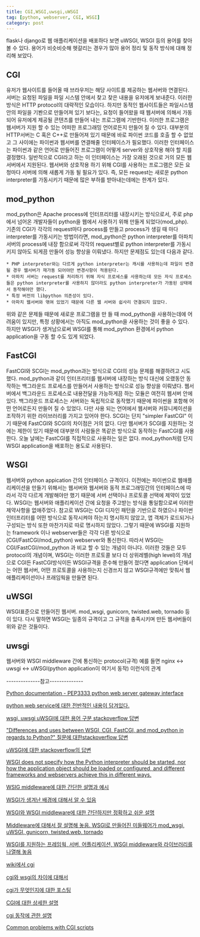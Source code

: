 ```yaml
---
title: CGI,WSGI,uwsgi,uWSGI
tag: [python, webserver, CGI, WSGI]
category: post
---
```


flask나 django로 웹 애플리케이션을 배포하다 보면 uWSGI, WSGI 등의 용어를 찾아볼 수 있다. 용어가 비슷비슷해 헷갈리는 경우가 많아 용어 정리 및 동작 방식에 대해 정리해 보았다.

## CGI

유저가 웹사이트를 들어올 때 브라우저는 해당 사이트를 제공하는 웹서버와 연결된다. 서버는 요청된 파일을 파일 시스템 안에서 찾고 찾은 내용을 유저에게 보내준다. 이러한 방식은 HTTP protocol의 대략적인 모습이다. 하지만 동적인 웹사이트들은 파일시스템 안의 파일을 기봔으로 만들어져 있기 보다는, 요청이 들어왔을 때 웹서버에 의해서 가동되어 유저에게 제공될 콘텐츠를 만들어 내는 프로그램에 기반한다. 이러한 프로그램은 웹서버가 지원 할 수 있는 어떠한 프로그래밍 언어로든지 만들어 질 수 있다. 대부분의 HTTP서버는 C 혹은 C++로 만들어져 있기 때문에 바로 파이썬 코드를 호출 할 수 없었고 그 사이에는 파이썬과 웹서버를 연결해줄 인터페이스가 필요했다. 이러한 인터페이스는 파이썬과 같은 언어로 만들어진 프로그램이 어떻게 server와 상호작용 해야 할 지를 결정했다. 일반적으로 CGI라고 하는 이 인터페이스는 가장 오래된 것으로 거의 모든 웹 서버에서 지원된다. 웹서버와 상호작용 하기 위해 CGI를 사용하는 프로그램은 모든 요청마다 서버에 의해 새롭게 가동 될 필요가 있다. 즉, 모든 request는 새로운 python interpreter를 가동시키기 때문에 많은 부하를 받아내는데에는 한계가 있다.

## mod_python

mod_python은 Apache process에 인터프리터를 내장시키는 방식으로서, 주로 php에서 넘어온 개발자들이 python을 웹에서 사용하기 위해 만들게 되었다(mod_php). 기존의 CGI가 각각의 request마다 process를 만들고 process가 생길 때 마다 interpreter를 가동시키는 방법이라면, mod_python은 python interpreter를 아파치 서버의 process에 내장 함으로써 각각의 request별로 python interpreter를 가동시키지 않아도 되게끔 만들어 성능 향상을 이뤄냈다. 하지만 문제점도 있는데 다음과 같다.

    * PHP interpreter와는 다르게 python interpreter는 캐시를 사용하는데 파일이 변경 될 경우 웹서버가 재가동 되어야만 변경사항이 적용된다.
    * 아파치 서버는 request를 처리하기 위해 자식 프로세스를 사용하는데 모든 자식 프로세스들은 python interpreter를 사용하지 않더라도 python interpreter가 가동된 상태에서 동작해야만 했다.
    * 특정 버전의 libpython 의존성이 있다.
    * 아파치 웹서버와 엮여 있었기 때문에 다른 웹 서버와 쉽사리 연결되지 않았다.

위와 같은 문제들 때문에 새로운 프로그램을 만 들 때 mod_python을 사용하는데에 어려움이 있지만, 특정 상황에서는 아직도 mod_python을 사용하는 것이 좋을 수 있다. 하지만 WSGI가 생겨남으로써 WSGI를 통해 mod_python 환경에서 python application을 구동 할 수도 있게 되었다.

## FastCGI

FastCGI와 SCGI는 mod_python과는 방식으로 CGI의 성능 문제를 해결하려고 시도했다. mod_python과 같이 인터프리터를 웹서버에 내장하는 방식 대신에 오랬동안 동작하는 백그라운드 프로세스를 만들어서 사용하는 방식으로 성능 향상을 이뤄냈다. 웹서버에서 백그라운드 프로세스로 내용전달을 가능하게끔 하는 모듈은 여전히 웹서버 안에 있다. 백그라운드 프로세스는 서버와는 독립적으로 동작했기 때문에 파이썬을 포함해 어떤 언어로든지 만들어 질 수 있었다. 다만 사용 되는 언어에서 웹서버와 커뮤니케이션을 조작하기 위한 라이브러리를 가지고 있어야 한다. SCGI는 단지 "simpler FastCGI" 이기 때문에 FastCGI와 SCGI의 차이점은 거의 없다. 다만 웹서버가 SCGI를 지원하는 것에는 제한이 있기 때문에 대부분의 사람들은 똑같은 방식으로 동작하는 FastCGI를 사용한다.
오늘 날에는 FastCGI를 직접적으로 사용하는 일은 없다. mod_python처럼 단지 WSGI application을 배포하는 용도로 사용된다.

## WSGI

웹서버와 python appication 간의 인터페이스 규격이다. 이전에는 파이썬으로 웹애플리케이션을 만들기 위해서는 웹서버와 웹서버와 동적 프로그래밍간의 인터페이스에 따라서 각각 다르게 개발해야만 했기 때문에 서버 선택이나 프로토콜 선택에 제약이 있었다. WSGI는 웹서버와 애플리케이션 간에 요청을 주고받는 방식을 통일함으로써 이러한 제약사항을 없애주었다. 
참고로 WSGI는 CGI 디자인 패턴을 기반으로 하였으나 파이썬 인터프리터를 어떤 방식으로 동작시켜야 하는지 명시하지 않았고, 앱 객체가 로드되거나 구성되는 방식 또한 마찬가지로 따로 명시하지 않았다. 그렇기 때문에 WSGI를 지원하는 framework 이나 webserver들은 각각 다른 방식으로(CGI/FastCGI/mod_python) webserver와 통신한다. 따라서 WSGI는 CGI/FastCGI/mod_python 과 비교 할 수 있는 개념이 아니다. 이러한 것들은 모두 protocol의 개념이며, WSGI는 이러한 프로토콜 보다 더 상위레벨(high level)의 개념으로 CGI든 FastCGI방식이든 WSGI규격을 준수해 만들어 졌다면 application 단에서는 어떤 웹서버, 어떤 프로토콜을 사용하는지 신경쓰지 않고 WSGI규격에만 맞춰서 웹 애플리케이션이나 프래임웍을 만들면 된다.

## uWSGI

WSGI표준으로 만들어진 웹서버. mod_wsgi, gunicorn, twisted.web, tornado 등이 있다. 다시 말하면 WSGI는 일종의 규격이고 그 규적을 충족시키며 만든 웹서버들이 위와 같은 것들이다.

## uwsgi

웹서버와 WSGI middleware 간에 통신하는 protocol(규격) 
예를 들면 nginx <-> uwsgi <-> uWSGI(python application이 여기서 동작) 이런식의 관계





--------------참고--------------

[Python documentation - PEP3333 python web server gateway interface](https://www.python.org/dev/peps/pep-3333/)

[python web service에 대한 전반적인 내용이 담겨있다.](https://docs.python.org/2/howto/webservers.html#)

[wsgi, uwsgi uWSGI에 대한 용어 구분 stackoverflow 답변](https://stackoverflow.com/a/8691337/8319977)

["Differences and uses between WSGI, CGI, FastCGI, and mod_python in regards to Python?" 질문에 대한stackoverflow 답변](https://stackoverflow.com/questions/3937224/differences-and-uses-between-wsgi-cgi-fastcgi-and-mod-python-in-regards-to-py)

[uWSGI에 대한 stackoverflow의 답변](https://stackoverflow.com/a/49009791/8319977)

[WSGI does not specify how the Python interpreter should be started, nor how the application object should be loaded or configured, and different frameworks and webservers achieve this in different ways.](https://en.wikipedia.org/wiki/Web_Server_Gateway_Interface)

[WSIG middleware에 대한 간단한 설명과 예시](https://rufuspollock.com/2006/09/28/wsgi-middleware/)

[WSGI가 생겨난 배경에 대해서 알 수 있음](https://www.fullstackpython.com/wsgi-servers.html)

[WSGI와 WSGI middleware에 대한 간단하지만 정확하고 쉬운 설명](https://be.groovie.org/2005/10/07/wsgi_and_wsgi_middleware_is_easy.html)

[Middleware에 대해서 잘 설명해 놓음. WSGI로 만들어진 미들웨어가 mod_wsgi, uWSGI, gunicorn, twisted.web, tornado](https://khanrc.tistory.com/entry/WSGI%EB%A1%9C-%EB%B3%B4%EB%8A%94-%EC%9B%B9-%EC%84%9C%EB%B2%84%EC%9D%98-%EA%B0%9C%EB%85%90)

[WSGI를 지원하는 프레임웍, 서버, 어플리케이션, WSGI middleware와 라이브러리를 나열해 놓음](https://wsgi.readthedocs.io/en/latest/)

[wiki에서 cgi](https://ko.wikipedia.org/wiki/%EA%B3%B5%EC%9A%A9_%EA%B2%8C%EC%9D%B4%ED%8A%B8%EC%9B%A8%EC%9D%B4_%EC%9D%B8%ED%84%B0%ED%8E%98%EC%9D%B4%EC%8A%A4)

[cgi와 wsgi의 차이에 대해서](https://brownbears.tistory.com/350)

[cgi가 무엇인지에 대한 포스팅](https://show-me-the-money.tistory.com/50)

[CGI에 대한 상세한 설명](http://snuet.com/CML/C05/C05.html)

[cgi 동작에 관한 설명](https://docs.python.org/2/howto/webservers.html#common-gateway-interface)

[Common problems with CGI scripts](https://docs.python.org/2/howto/webservers.html#common-problems-with-cgi-scripts)
